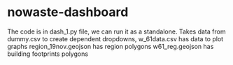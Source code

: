 # nowaste-dashboard
The code is in dash_1.py file, we can run it as a standalone.
Takes data from dummy.csv to create dependent dropdowns, 
w_61data.csv has data to plot graphs
region_19nov.geojson has region polygons
w61_reg.geojson has building footprints polygons
